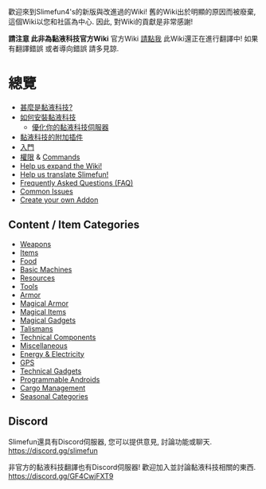 歡迎來到Slimefun4's的新版與改進過的Wiki!
舊的Wiki出於明顯的原因而被廢棄, 這個Wiki以您和社區為中心.
因此, 對Wiki的貢獻是非常感謝!

**請注意 此非為黏液科技官方Wiki** 官方Wiki [請點我](https://github.com/Slimefun/Slimefun4)
此Wiki還正在進行翻譯中! 如果有翻譯錯誤 或者導向錯誤 請多見諒.

# 總覽
* [甚麼是黏液科技?](https://github.com/xMikux/Slimefun4/wiki/Slimefun-in-a-nutshell)
* [如何安裝黏液科技](https://github.com/xMikux/Slimefun4/wiki/Installing-Slimefun)
  * [優化你的黏液科技伺服器](https://github.com/xMikux/Slimefun4/wiki/Server-Optimizations)
* [黏液科技的附加插件](https://github.com/xMikux/Slimefun4/wiki/Addons)
* [入門](https://github.com/xMikux/Slimefun4/wiki/Getting-Started)
* [權限](https://github.com/xMikux/Slimefun4/wiki/Permissions) & [Commands](https://github.com/xMikux/Slimefun4/wiki/Commands)
* [Help us expand the Wiki!](https://github.com/xMikux/Slimefun4/wiki/Expanding-the-Wiki)
* [Help us translate Slimefun!](https://github.com/xMikux/Slimefun4/wiki/Translating-Slimefun)
* [Frequently Asked Questions (FAQ)](https://github.com/xMikux/Slimefun4/wiki/FAQ)
* [Common Issues](https://github.com/xMikux/Slimefun4/wiki/Common-Issues)
* [Create your own Addon](https://github.com/xMikux/Slimefun4/wiki/Developer-Guide)

## Content / Item Categories
* [Weapons](https://github.com/xMikux/Slimefun4/wiki/Weapons)
* [Items](https://github.com/xMikux/Slimefun4/wiki/Items)
* [Food](https://github.com/xMikux/Slimefun4/wiki/Food)
* [Basic Machines](https://github.com/xMikux/Slimefun4/wiki/Basic-Machines)
* [Resources](https://github.com/xMikux/Slimefun4/wiki/Resources)
* [Tools](https://github.com/xMikux/Slimefun4/wiki/Tools)
* [Armor](https://github.com/xMikux/Slimefun4/wiki/Armor)
* [Magical Armor](https://github.com/xMikux/Slimefun4/wiki/Magical-Armor)
* [Magical Items](https://github.com/xMikux/Slimefun4/wiki/Magical-Items)
* [Magical Gadgets](https://github.com/xMikux/Slimefun4/wiki/Magical-Gadgets)
* [Talismans](https://github.com/xMikux/Slimefun4/wiki/Talismans)
* [Technical Components](https://github.com/xMikux/Slimefun4/wiki/Technical-Components)
* [Miscellaneous](https://github.com/xMikux/Slimefun4/wiki/Miscellaneous-Items)
* [Energy & Electricity](https://github.com/xMikux/Slimefun4/wiki/Electric-Machines)
* [GPS](https://github.com/xMikux/Slimefun4/wiki/GPS)
* [Technical Gadgets](https://github.com/xMikux/Slimefun4/wiki/Technical-Gadgets)
* [Programmable Androids](https://github.com/xMikux/Slimefun4/wiki/Androids)
* [Cargo Management](https://github.com/xMikux/Slimefun4/wiki/Cargo-Management)
* [Seasonal Categories](https://github.com/xMikux/Slimefun4/wiki/Seasonal-Categories)

## Discord
Slimefun還具有Discord伺服器, 您可以提供意見, 討論功能或聊天.
https://discord.gg/slimefun

非官方的黏液科技翻譯也有Discord伺服器! 歡迎加入並討論黏液科技相關的東西.
https://discord.gg/GF4CwjFXT9